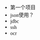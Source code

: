 <span  style="font-family: Simsun,serif; font-size: 17px; ">

- 第一个项目
- json使用？
- jdbc
- ssh
- ocr

</span>